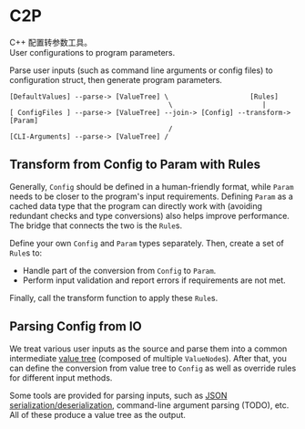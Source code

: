 # C2P

C++ 配置转参数工具。  
User configurations to program parameters.

Parse user inputs (such as command line arguments or config files) to configuration struct, then generate program parameters.

```
[DefaultValues] --parse-> [ValueTree] \                    [Rules]
                                       \                      |
[ ConfigFiles ] --parse-> [ValueTree] --join-> [Config] --transform-> [Param]
                                       /
[CLI-Arguments] --parse-> [ValueTree] /
```

## Transform from Config to Param with Rules

Generally, `Config` should be defined in a human-friendly format, while `Param` needs to be closer to the program's input requirements. Defining `Param` as a cached data type that the program can directly work with (avoiding redundant checks and type conversions) also helps improve performance. The bridge that connects the two is the `Rule`s.

Define your own `Config` and `Param` types separately. Then, create a set of `Rule`s to:

- Handle part of the conversion from `Config` to `Param`.
- Perform input validation and report errors if requirements are not met.

Finally, call the transform function to apply these `Rule`s.

## Parsing Config from IO

We treat various user inputs as the source and parse them into a common intermediate [value tree](include/c2p/value_tree.hpp) (composed of multiple `ValueNode`s). After that, you can define the conversion from value tree to `Config` as well as override rules for different input methods.

Some tools are provided for parsing inputs, such as [JSON serialization/deserialization](include/c2p/json.hpp), command-line argument parsing (TODO), etc. All of these produce a value tree as the output.
